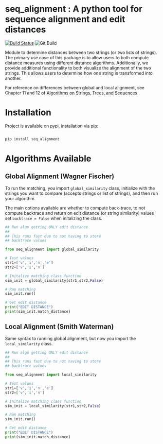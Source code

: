# seq_alignment : A python tool for sequence alignment and edit distances 
[![Build Status](https://travis-ci.com/ryanlstevens/py_string_matchers.svg?token=x6iEoqTBFHFvu6oqChJH&branch=main)](https://travis-ci.com/ryanlstevens/py_string_matchers) ![Git Build](https://github.com/ryanlstevens/seq_alignment/workflows/Git%20Build/badge.svg)

Module to determine distances between two strings (or two lists of strings). The primary use case of this package is to allow users to both compute distance measures using different distance algorithms. Additionally, we provide additional functionality to both visualize the alignment of the two strings. This allows users to determine how one string is transformed into another.

For reference on differences between global and local alignment, see Chapter 11 and 12 of [Algorithms on Strings, Trees, and Sequences](https://www.amazon.com/Algorithms-Strings-Trees-Sequences-Computational/dp/0521585198).

# Installation

Project is available on pypi, installation via pip:

```bash

pip install seq_alignment

```

# Algorithms Available

## Global Alignment (Wagner Fischer)

To run the matching, you import `global_similarity` class, initialize with the strings you want to compare (accepts strings or list of strings), and then run your algorithm.

The main options available are whether to compute back-trace, to not compute backtrace and return on edit distance (or string similarity) values set `backtrace = False` when initalizing the class.

```python
## Run algo getting ONLY edit distance 
## 
## This runs fast due to not having to store
## backtrace values

from seq_alignment import global_similarity

# Test values
str1=['v','i','n','e']
str2=['v','i','n']

# Initalize matching class function
sim_init = global_similarity(str1,str2,False)

# Run matching 
sim_init.run()

# Get edit distance
print("EDIT DISTANCE")
print(sim_init.match_distance)
```

## Local Alignment (Smith Waterman)

Same syntax to running global alignment, but now you import the `local_similarity` class.

```python
## Run algo getting ONLY edit distance 
## 
## This runs fast due to not having to store
## backtrace values

from seq_alignment import local_similarity

# Test values
str1=['v','i','n','e']
str2=['v','i','n']

# Initalize matching class function
sim_init = local_similarity(str1,str2,False)

# Run matching 
sim_init.run()

# Get edit distance
print("EDIT DISTANCE")
print(sim_init.match_distance)
```
